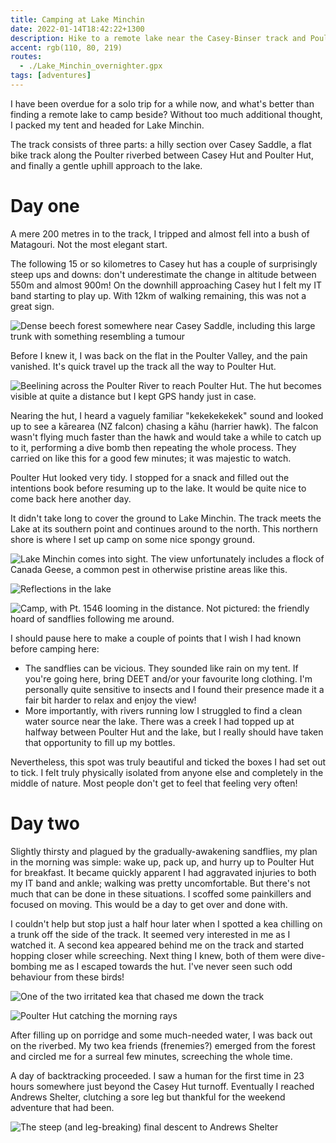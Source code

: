 ```yaml
---
title: Camping at Lake Minchin
date: 2022-01-14T18:42:22+1300
description: Hike to a remote lake near the Casey-Binser track and Poulter valley in Arthur's Pass, Canterbury
accent: rgb(110, 80, 219)
routes:
  - ./Lake_Minchin_overnighter.gpx
tags: [adventures]
---
```


I have been overdue for a solo trip for a while now, and what's better than finding a remote lake to camp beside? Without too much additional thought, I packed my tent and headed for Lake Minchin.

The track consists of three parts: a hilly section over Casey Saddle, a flat bike track along the Poulter riverbed between Casey Hut and Poulter Hut, and finally a gentle uphill approach to the lake.

# Day one

A mere 200 metres in to the track, I tripped and almost fell into a bush of Matagouri. Not the most elegant start.

The following 15 or so kilometres to Casey hut has a couple of surprisingly steep ups and downs: don't underestimate the change in altitude between 550m and almost 900m! On the downhill approaching Casey hut I felt my IT band starting to play up. With 12km of walking remaining, this was not a great sign.

![Dense beech forest somewhere near Casey Saddle, including this large trunk with something resembling a tumour](./PXL_20220113_220904969.jpg)

Before I knew it, I was back on the flat in the Poulter Valley, and the pain vanished. It's quick travel up the track all the way to Poulter Hut.

![Beelining across the Poulter River to reach Poulter Hut. The hut becomes visible at quite a distance but I kept GPS handy just in case.](./PXL_20220114_025632071.jpg)

Nearing the hut, I heard a vaguely familiar "kekekekekek" sound and looked up to see a kārearea (NZ falcon) chasing a kāhu (harrier hawk). The falcon wasn't flying much faster than the hawk and would take a while to catch up to it, performing a dive bomb then repeating the whole process. They carried on like this for a good few minutes; it was majestic to watch.

Poulter Hut looked very tidy. I stopped for a snack and filled out the intentions book before resuming up to the lake. It would be quite nice to come back here another day.

It didn't take long to cover the ground to Lake Minchin. The track meets the Lake at its southern point and continues around to the north. This northern shore is where I set up camp on some nice spongy ground.

![Lake Minchin comes into sight. The view unfortunately includes a flock of Canada Geese, a common pest in otherwise pristine areas like this.](./PXL_20220114_042300159.jpg)

![Reflections in the lake](./PXL_20220114_183113285.MP.jpg)

![Camp, with Pt. 1546 looming in the distance. Not pictured: the friendly hoard of sandflies following me around.](./PXL_20220114_183230862.jpg)

I should pause here to make a couple of points that I wish I had known before camping here:

- The sandflies can be vicious. They sounded like rain on my tent. If you're going here, bring DEET and/or your favourite long clothing. I'm personally quite sensitive to insects and I found their presence made it a fair bit harder to relax and enjoy the view!
- More importantly, with rivers running low I struggled to find a clean water source near the lake. There was a creek I had topped up at halfway between Poulter Hut and the lake, but I really should have taken that opportunity to fill up my bottles.

Nevertheless, this spot was truly beautiful and ticked the boxes I had set out to tick. I felt truly physically isolated from anyone else and completely in the middle of nature. Most people don't get to feel that feeling very often!

# Day two

Slightly thirsty and plagued by the gradually-awakening sandflies, my plan in the morning was simple: wake up, pack up, and hurry up to Poulter Hut for breakfast. It became quickly apparent I had aggravated injuries to both my IT band and ankle; walking was pretty uncomfortable. But there's not much that can be done in these situations. I scoffed some painkillers and focused on moving. This would be a day to get over and done with.

I couldn't help but stop just a half hour later when I spotted a kea chilling on a trunk off the side of the track. It seemed very interested in me as I watched it. A second kea appeared behind me on the track and started hopping closer while screeching. Next thing I knew, both of them were dive-bombing me as I escaped towards the hut. I've never seen such odd behaviour from these birds!

![One of the two irritated kea that chased me down the track](./PXL_20220114_193935533.jpg)

![Poulter Hut catching the morning rays](./PXL_20220114_200153631.MP.jpg)

After filling up on porridge and some much-needed water, I was back out on the riverbed. My two kea friends (frenemies?) emerged from the forest and circled me for a surreal few minutes, screeching the whole time.

A day of backtracking proceeded. I saw a human for the first time in 23 hours somewhere just beyond the Casey Hut turnoff. Eventually I reached Andrews Shelter, clutching a sore leg but thankful for the weekend adventure that had been.

![The steep (and leg-breaking) final descent to Andrews Shelter](./PXL_20220115_022817123.MP.jpg)
